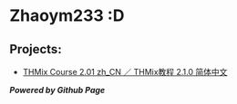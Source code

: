 # Zhaoym233 :D

## Projects:

- [THMix Course 2.01 zh_CN ／ THMix教程 2.1.0 简体中文](https://zhaoym233.github.io/thmixCourse)

***Powered by Github Page***
